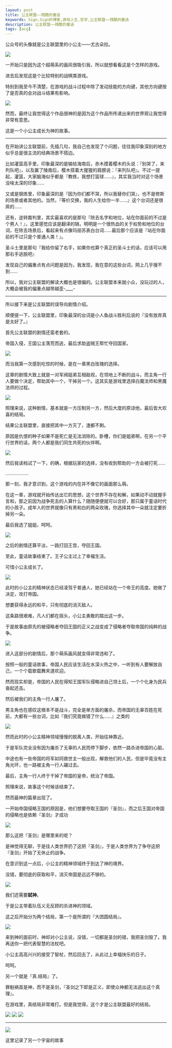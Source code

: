 ```yaml
---
layout: post
title: 公主联盟——残酷的童话
keywords: Sign,Sign的博客,游戏人生,哲学,公主联盟——残酷的童话
description: 公主联盟——残酷的童话
tags: [acg]
---
```

公众号的头像就是公主联盟里的小公主——尤古朵拉。

<img src="//upload-images.jianshu.io/upload_images/3575020-4d83acbf74077818.png?imageMogr2/auto-orient/strip%7CimageView2/2/w/1240" data-original-src="http://upload-images.jianshu.io/upload_images/3575020-4d83acbf74077818.png?imageMogr2/auto-orient/strip" data-image-slug="4d83acbf74077818" data-width="590" data-height="332" style="cursor: zoom-in;">


一开始只是因为这个超萌系的画风很吸引我，所以就想看看这是个怎样的游戏。

进去后发现这是个比较特别的战棋类游戏。

特别到我至今不清楚，在游戏的战斗过程中除了发动技能的方向键，其他方向键按了是否真的会对战斗结果有影响。

<img src="//upload-images.jianshu.io/upload_images/3575020-16401ea9e0b481cb.png?imageMogr2/auto-orient/strip%7CimageView2/2/w/1240" data-original-src="http://upload-images.jianshu.io/upload_images/3575020-16401ea9e0b481cb.png?imageMogr2/auto-orient/strip" data-image-slug="16401ea9e0b481cb" data-width="589" data-height="325" style="cursor: zoom-in;">


然而，最终让我觉得这个作品很神的是因为这个作品所传递出来的世界观让我觉得非常有意思。

这是一个小公主成长为神的故事。

<hr>

在开始讲公主联盟前，先插几句，我自己也发现了个问题，往往我印象深刻的地方似乎总是很主流的经典场景不搭边。

比如灌篮高手里，印象最深的是输给海南后，赤木摸着樱木的头说：『别哭了，来列队吧』，以及赢了陵南后，樱木搭着大猩猩的肩膀说：『来列队吧』。不过一提起，灌篮，大家脑海似乎都是『教练，我想打篮球……』，其实我当时对这个场景没啥太深的印象……

又或是钢炼里，印象最深的是『因为你们都不哭，所以我替你们哭』，也不是修斯的场景或者其他的。当然，『等价交换，我的人生给你一半……』这个台词还是很屌的……

还有，逆转裁判里，其实最喜欢的是那句『除去名字和地位，站在你面前的不过是个男人！』，这里感觉应该是翻译的锅，明明是一个很热血的关于权势和地位的台词，在除去场景后，看起来有点像玛丽苏表白台词……最后那个应该是『站在你面前的不过只是个普通人类！』。

圣斗士里是那句『我给你留了右手，如果你也算个真正的圣斗士的话，应该可以用那右手逃脱吧』

发现自己的偏重点有点问题是因为，我发现，我在意的这些台词，网上几乎搜不到……

所以，我对公主联盟的解读大概也是很偏的。公主联盟本来就小众，没玩过的人，大概会被我的偏重点越带越歪-___,-

<hr>

所以接下来是公主联盟的误导向剧情介绍。

顺便提一下，公主联盟里，印象最深的台词是小人鱼战斗胜利后说的『没有放弃真是太好了。』

首先公主联盟的剧情还蛮老套的。

帝国入侵，王国公主落荒而逃，最后求助盗贼王帮忙夺回国家。

<img src="//upload-images.jianshu.io/upload_images/3575020-211f7ddc68621306.png?imageMogr2/auto-orient/strip%7CimageView2/2/w/1240" data-original-src="http://upload-images.jianshu.io/upload_images/3575020-211f7ddc68621306.png?imageMogr2/auto-orient/strip" data-image-slug="211f7ddc68621306" data-width="558" data-height="280" style="cursor: zoom-in;">


而当我第一次感到吃惊的时候，是在一章黑白玫瑰的选择。

这章的剧情大致上就是一对军阀姐弟互相敌视，在领地上不断的战斗。而主角一行人要做个决定，帮助其中一个，干掉另一个。这其实是游戏里选择白魔法师和黑魔法师的过程。

<img src="//upload-images.jianshu.io/upload_images/3575020-d93b5a97f0e5fbbe.png?imageMogr2/auto-orient/strip%7CimageView2/2/w/1240" data-original-src="http://upload-images.jianshu.io/upload_images/3575020-d93b5a97f0e5fbbe.png?imageMogr2/auto-orient/strip" data-image-slug="d93b5a97f0e5fbbe" data-width="873" data-height="545" style="cursor: zoom-in;">


照理来说，这种剧情，基本就是一方压制另一方，然后大度的原谅他，最后皆大欢喜的结局。

结果公主联盟里，直接把其中一方灭了，渣都不剩。

原因是仇恨的种子如果不是死亡是无法消除的。卧槽，你们是姐弟啊，在另一个平行世界的话，两个人都是我们同生共死的伙伴啊。

<img src="//upload-images.jianshu.io/upload_images/3575020-c86cf890395a574c.png?imageMogr2/auto-orient/strip%7CimageView2/2/w/1240" data-original-src="http://upload-images.jianshu.io/upload_images/3575020-c86cf890395a574c.png?imageMogr2/auto-orient/strip" data-image-slug="c86cf890395a574c" data-width="346" data-height="249" style="cursor: zoom-in;">


然后我读档试了一下，的确，根据玩家的选择，没有收到帮助的一方会被打死……

………………

那一刻，我才意识到，这个游戏的内在并不像它的画面那么萌。

在这一章，游戏就开始传达出它的思想，这个世界不存在和解，如果动不动就握手言和，那之前因为战争死去的人算什么？随随便便就可以合好，那只属于童话时代的小孩子。成年人的世界就像只有黑和白的两朵玫瑰，你选择其中一朵就注定要折掉另一朵。

最后我选了姐姐，呵呵。

<img src="//upload-images.jianshu.io/upload_images/3575020-4ac93b4cbe451f3f.png?imageMogr2/auto-orient/strip%7CimageView2/2/w/1240" data-original-src="http://upload-images.jianshu.io/upload_images/3575020-4ac93b4cbe451f3f.png?imageMogr2/auto-orient/strip" data-image-slug="4ac93b4cbe451f3f" data-width="834" data-height="572" style="cursor: zoom-in;">


之后的剧情还算平淡，一路打回王宫，夺回王国。

至此，童话故事结束了。王子公主过上了幸福生活。

可惜小公主成长了。

<img src="//upload-images.jianshu.io/upload_images/3575020-2e251bd00e2c5d92.png?imageMogr2/auto-orient/strip%7CimageView2/2/w/1240" data-original-src="http://upload-images.jianshu.io/upload_images/3575020-2e251bd00e2c5d92.png?imageMogr2/auto-orient/strip" data-image-slug="2e251bd00e2c5d92" data-width="1010" data-height="572" style="cursor: zoom-in;">


此时的小公主的精神状态已经凌驾于普通人，她已经站在一个帝王的高度。她做了决定，攻打帝国。

想要获得永远的和平，只有彻底的消灭敌人。

这条路很艰难，凡人们都在摇头，小公主勇敢的踏出这一步。

于是故事由原先的被侵略者夺回王国的正义之战变成了侵略者夺取帝国的纯粹的战争。

<img src="//upload-images.jianshu.io/upload_images/3575020-bbf46fa4b27b732e.png?imageMogr2/auto-orient/strip%7CimageView2/2/w/1240" data-original-src="http://upload-images.jianshu.io/upload_images/3575020-bbf46fa4b27b732e.png?imageMogr2/auto-orient/strip" data-image-slug="bbf46fa4b27b732e" data-width="1034" data-height="591" style="cursor: zoom-in;">


进入这部分的剧情后，那个萌系画风就变得非常违和了。

按照一般的童话故事，帝国人民应该生活在水深火热之中，一听到有人要解放自己，一个个载歌载舞夹道欢迎。

然而现实却是，帝国的人民在得知王国军队侵略进自己领土后，一个个化身为民兵奋起还击。

然后被我们的主角一行人屠了。

男主角也在感叹这根本不是战斗，完全是单方面的屠杀，而帝国的无辜百姓在死前，大都有一些台词，比如『我们究竟做错了什么……』之类的

<img src="//upload-images.jianshu.io/upload_images/3575020-387c09ab0e0e8373.png?imageMogr2/auto-orient/strip%7CimageView2/2/w/1240" data-original-src="http://upload-images.jianshu.io/upload_images/3575020-387c09ab0e0e8373.png?imageMogr2/auto-orient/strip" data-image-slug="387c09ab0e0e8373" data-width="1014" data-height="632" style="cursor: zoom-in;">


然而此时的小公主精神领域慢慢的脱离人类，开始往神靠近。

于是军队完全没有因为屠杀了无辜的人民而停下脚步，依然一路杀进帝国的心脏。

中途也有一些帝国的将军如同救世主一般出现，解救他们的人民，但是毕竟没有主角光环，也一路被主角一行人碾过去。

最后，主角一行人终于干掉了帝国的皇帝，统治了帝国。

照理来说，故事这个时候该结束了。

然而最神的篇章出现了。

一开始帝国侵略王国的原因是，他们想要夺取王国的『圣剑』，而之后王国对帝国的侵略也是依赖『圣剑』才成功

<img src="//upload-images.jianshu.io/upload_images/3575020-3c87ae65d57dfbd9.png?imageMogr2/auto-orient/strip%7CimageView2/2/w/1240" data-original-src="http://upload-images.jianshu.io/upload_images/3575020-3c87ae65d57dfbd9.png?imageMogr2/auto-orient/strip" data-image-slug="3c87ae65d57dfbd9" data-width="1009" data-height="573" style="cursor: zoom-in;">


那么这把『圣剑』是哪里来的呢？

是神觉得无聊，于是往人类世界扔了这把『圣剑』，于是人类世界为了争夺这把『圣剑』开始了无休止的战争。

在意识到这一点后，小公主的精神领域终于到达了神的境界。

没错，要彻底的获取和平，消灭帝国是远远不够的。

<img src="//upload-images.jianshu.io/upload_images/3575020-9a1f86d60edb24a0.png?imageMogr2/auto-orient/strip%7CimageView2/2/w/1240" data-original-src="http://upload-images.jianshu.io/upload_images/3575020-9a1f86d60edb24a0.png?imageMogr2/auto-orient/strip" data-image-slug="9a1f86d60edb24a0" data-width="1050" data-height="583" style="cursor: zoom-in;">


我们还需要<b>弑神</b>。

于是公主带着队伍义无反顾的杀进神的领域。

这之后开始分为两个结局，第一个是所谓的『大团圆结局』。

<img src="//upload-images.jianshu.io/upload_images/3575020-0d97965914f43e07.png?imageMogr2/auto-orient/strip%7CimageView2/2/w/1240" data-original-src="http://upload-images.jianshu.io/upload_images/3575020-0d97965914f43e07.png?imageMogr2/auto-orient/strip" data-image-slug="0d97965914f43e07" data-width="1047" data-height="585" style="cursor: zoom-in;">


来到神的面前时，神却对小公主说，没错，一切都是圣剑的错，我把圣剑毁了。我再送你一把代表智慧的法杖吧。

小公主高高兴兴的接受了智杖，然后回去了，从此过上幸福快乐的日子。

呵呵。

另一个就是『真.结局』了。

罪魁祸首是神，而不是圣剑，『圣剑之下即是正义，即使众神都无法逃出这个真理』。

在游戏里，真结局非常难打。但是我觉得，这个才是公主联盟最好的结局。<br>

<img src="//upload-images.jianshu.io/upload_images/3575020-51133de815c68fb0.png?imageMogr2/auto-orient/strip%7CimageView2/2/w/1240" data-original-src="http://upload-images.jianshu.io/upload_images/3575020-51133de815c68fb0.png?imageMogr2/auto-orient/strip" data-image-slug="51133de815c68fb0" data-width="1048" data-height="577" style="cursor: zoom-in;">


<img src="//upload-images.jianshu.io/upload_images/3575020-be773e9df066a3a9.png?imageMogr2/auto-orient/strip%7CimageView2/2/w/1240" data-original-src="http://upload-images.jianshu.io/upload_images/3575020-be773e9df066a3a9.png?imageMogr2/auto-orient/strip" data-image-slug="be773e9df066a3a9" data-width="1051" data-height="595" style="cursor: zoom-in;">


<img src="//upload-images.jianshu.io/upload_images/3575020-636fb41b71783ea4.png?imageMogr2/auto-orient/strip%7CimageView2/2/w/1240" data-original-src="http://upload-images.jianshu.io/upload_images/3575020-636fb41b71783ea4.png?imageMogr2/auto-orient/strip" data-image-slug="636fb41b71783ea4" data-width="1043" data-height="587" style="cursor: zoom-in;">
        

<hr>

<img src="//upload-images.jianshu.io/upload_images/3575020-979c7cd8271c1d58?imageMogr2/auto-orient/strip%7CimageView2/2/w/1240" data-original-src="http://upload-images.jianshu.io/upload_images/3575020-979c7cd8271c1d58?imageMogr2/auto-orient/strip" style="cursor: zoom-in;">

这里记录了另一个宇宙的故事